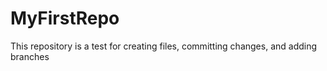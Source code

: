# MyFirstRepo
This repository is a test for creating files, committing changes, and adding branches 
